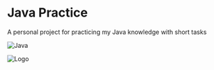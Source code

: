 # Java Practice

A personal project for practicing my Java knowledge with short tasks

![Java](https://img.shields.io/badge/Java-ED8B00?style=for-the-badge&logo=java&logoColor=white)

![Logo](https://i.pinimg.com/736x/90/f1/a8/90f1a839d7a53b1d82a1391afb2ef14c.jpg)
